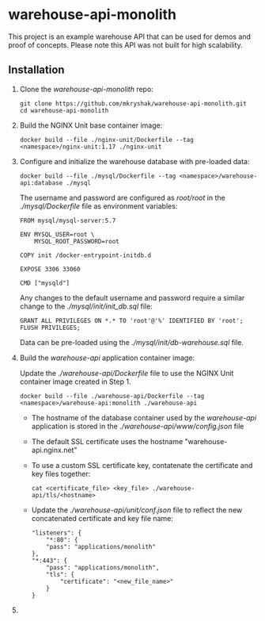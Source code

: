 # warehouse-api-monolith
This project is an example warehouse API that can be used for demos and proof of concepts. Please note this API was not built for high scalability.

## Installation ##
1. Clone the *warehouse-api-monolith* repo:
   
   ```
   git clone https://github.com/mkryshak/warehouse-api-monolith.git
   cd warehouse-api-monolith
   ```
   
2. Build the NGINX Unit base container image:
   
   ```
   docker build --file ./nginx-unit/Dockerfile --tag <namespace>/nginx-unit:1.17 ./nginx-unit
   ```
   
3. Configure and initialize the warehouse database with pre-loaded data:
   
   ```
   docker build --file ./mysql/Dockerfile --tag <namespace>/warehouse-api:database ./mysql
   ```
   
   The username and password are configured as *root/root* in the *./mysql/Dockerfile* file as environment variables:
   
   ```
   FROM mysql/mysql-server:5.7
   
   ENV MYSQL_USER=root \
       MYSQL_ROOT_PASSWORD=root
   
   COPY init /docker-entrypoint-initdb.d
   
   EXPOSE 3306 33060
   
   CMD ["mysqld"]
   ```
   
   Any changes to the default username and password require a similar change to the *./mysql/init/init_db.sql* file:
   
   ```
   GRANT ALL PRIVILEGES ON *.* TO 'root'@'%' IDENTIFIED BY 'root';
   FLUSH PRIVILEGES;
   ```
   
   Data can be pre-loaded using the *./mysql/init/db-warehouse.sql* file.
   
4. Build the *warehouse-api* application container image:
   
   Update the *./warehouse-api/Dockerfile* file to use the NGINX Unit container image created in Step 1.
   ```
   docker build --file ./warehouse-api/Dockerfile --tag <namespace>/warehouse-api:monolith ./warehouse-api
   ```
   
   
   
     
     
     
     - The hostname of the database container used by the *warehouse-api* application is stored in the *./warehouse-api/www/config.json* file
     - The default SSL certificate uses the hostname "warehouse-api.nginx.net"
     - To use a custom SSL certificate key, contatenate the certificate and key files together:
       
       ```cat <certificate_file> <key_file> ./warehouse-api/tls/<hostname>```
       
     - Update the *./warehouse-api/unit/conf.json* file to reflect the new concatenated certificate and key file name:
       
       ```
       "listeners": {
           "*:80": {
           "pass": "applications/monolith"
       },
       "*:443": {
           "pass": "applications/monolith",
           "tls": {
               "certificate": "<new_file_name>"
           }
       }
       ```
       
5. 
